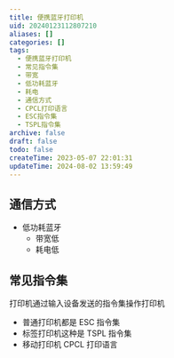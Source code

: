 ```yaml
---
title: 便携蓝牙打印机
uid: 20240123112807210
aliases: []
categories: []
tags:
  - 便携蓝牙打印机
  - 常见指令集
  - 带宽
  - 低功耗蓝牙
  - 耗电
  - 通信方式
  - CPCL打印语言
  - ESC指令集
  - TSPL指令集
archive: false
draft: false
todo: false
createTime: 2023-05-07 22:01:31
updateTime: 2024-08-02 13:59:49
---
```


## 通信方式

- 低功耗蓝牙
  - 带宽低
  - 耗电低

## 常见指令集

打印机通过输入设备发送的指令集操作打印机

- 普通打印机都是 ESC 指令集
- 标签打印机这种是 TSPL 指令集
- 移动打印机 CPCL 打印语言
